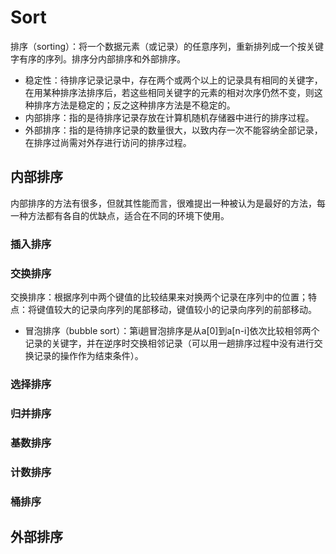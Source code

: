 # Sort
排序（sorting）：将一个数据元素（或记录）的任意序列，重新排列成一个按关键字有序的序列。排序分内部排序和外部排序。
* 稳定性：待排序记录记录中，存在两个或两个以上的记录具有相同的关键字，在用某种排序法排序后，若这些相同关键字的元素的相对次序仍然不变，则这种排序方法是稳定的；反之这种排序方法是不稳定的。
* 内部排序：指的是待排序记录存放在计算机随机存储器中进行的排序过程。
* 外部排序：指的是待排序记录的数量很大，以致内存一次不能容纳全部记录，在排序过尚需对外存进行访问的排序过程。

## 内部排序
内部排序的方法有很多，但就其性能而言，很难提出一种被认为是最好的方法，每一种方法都有各自的优缺点，适合在不同的环境下使用。

### 插入排序

### 交换排序
交换排序：根据序列中两个键值的比较结果来对换两个记录在序列中的位置；特点：将键值较大的记录向序列的尾部移动，键值较小的记录向序列的前部移动。
* 冒泡排序（bubble sort）：第i趟冒泡排序是从a[0]到a[n-i]依次比较相邻两个记录的关键字，并在逆序时交换相邻记录（可以用一趟排序过程中没有进行交换记录的操作作为结束条件）。

### 选择排序

### 归并排序

### 基数排序

### 计数排序

### 桶排序

## 外部排序